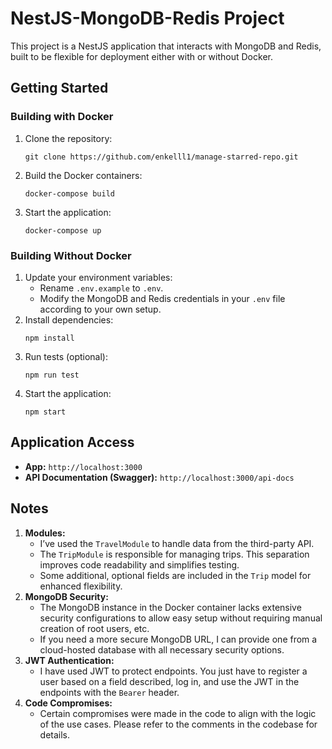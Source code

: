 <!DOCTYPE html>
<html lang="en">
<head>
    <meta charset="UTF-8">
    <meta name="viewport" content="width=device-width, initial-scale=1.0">
    <title>README</title>
</head>
<body>

<h1>NestJS-MongoDB-Redis Project</h1>

<p>This project is a NestJS application that interacts with MongoDB and Redis, built to be flexible for deployment either with or without Docker.</p>

<h2>Getting Started</h2>

<h3>Building with Docker</h3>
<ol>
    <li>Clone the repository:
        <pre><code>git clone https://github.com/enkelll1/manage-starred-repo.git</code></pre>
    </li>
    <li>Build the Docker containers:
        <pre><code>docker-compose build</code></pre>
    </li>
    <li>Start the application:
        <pre><code>docker-compose up</code></pre>
    </li>
</ol>

<h3>Building Without Docker</h3>
<ol>
    <li>Update your environment variables:
        <ul>
            <li>Rename <code>.env.example</code> to <code>.env</code>.</li>
            <li>Modify the MongoDB and Redis credentials in your <code>.env</code> file according to your own setup.</li>
        </ul>
    </li>
    <li>Install dependencies:
        <pre><code>npm install</code></pre>
    </li>
    <li>Run tests (optional):
        <pre><code>npm run test</code></pre>
    </li>
    <li>Start the application:
        <pre><code>npm start</code></pre>
    </li>
</ol>

<h2>Application Access</h2>
<ul>
    <li><strong>App:</strong> <code>http://localhost:3000</code></li>
    <li><strong>API Documentation (Swagger):</strong> <code>http://localhost:3000/api-docs</code></li>
</ul>

<h2>Notes</h2>
<ol>
    <li><strong>Modules:</strong>
        <ul>
            <li>I’ve used the <code>TravelModule</code> to handle data from the third-party API.</li>
            <li>The <code>TripModule</code> is responsible for managing trips. This separation improves code readability and simplifies testing.</li>
            <li>Some additional, optional fields are included in the <code>Trip</code> model for enhanced flexibility.</li>
        </ul>
    </li>
    <li><strong>MongoDB Security:</strong>
        <ul>
            <li>The MongoDB instance in the Docker container lacks extensive security configurations to allow easy setup without requiring manual creation of root users, etc.</li>
            <li>If you need a more secure MongoDB URL, I can provide one from a cloud-hosted database with all necessary security options.</li>
        </ul>
    </li>
    <li><strong>JWT Authentication:</strong>
        <ul>
            <li>I have used JWT to protect endpoints. You just have to register a user based on a field described, log in, and use the JWT in the endpoints with the <code>Bearer</code> header.</li>
        </ul>
    </li>
    <li><strong>Code Compromises:</strong>
        <ul>
            <li>Certain compromises were made in the code to align with the logic of the use cases. Please refer to the comments in the codebase for details.</li>
        </ul>
    </li>
</ol>

</body>
</html>